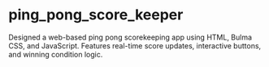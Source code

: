 # ping_pong_score_keeper
Designed a web-based ping pong scorekeeping app using HTML, Bulma CSS, and JavaScript. Features real-time score updates, interactive buttons, and winning condition logic. 
